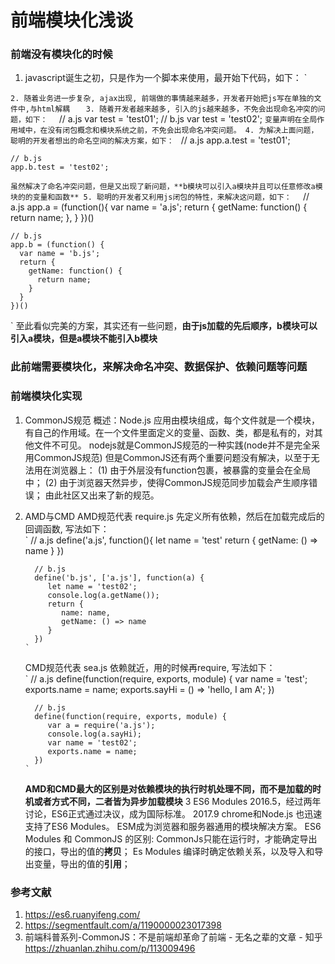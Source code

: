 # 前端模块化浅谈

### 前端没有模块化的时候
1. javascript诞生之初，只是作为一个脚本来使用，最开始下代码，如下： 
`
      <script>
            var test = 'hi, test';
      </script>
 `
2. 随着业务进一步复杂, ajax出现, 前端做的事情越来越多，开发者开始把js写在单独的文件中,与html解耦 
`
      <script src="a.js"></script>
      <script src="b.js"></script>
      <script src="c.js"></script>
`  
3. 随着开发者越来越多, 引入的js越来越多，不免会出现命名冲突的问题，如下：  
 `
    // a.js
    var test = 'test01';
    // b.js
    var test = 'test02';
 `
  变量声明在全局作用域中，在没有闭包概念和模块系统之前，不免会出现命名冲突问题。
4. 为解决上面问题，聪明的开发者想出的命名空间的解决方案，如下： 
 ` // a.js
    app.a.test = 'test01';
    
    // b.js
    app.b.test = 'test02';
 `
  虽然解决了命名冲突问题，但是又出现了新问题，**b模块可以引入a模块并且可以任意修改a模块的的变量和函数**
5. 聪明的开发者又利用js闭包的特性，来解决这问题，如下：  
  ` // a.js
    app.a = (function(){
      var name = 'a.js';
      return {
        getName: function() {
          return name;
        },
      }
    })()
    
    // b.js
    app.b = (function() {
      var name = 'b.js';
      return {
        getName: function() {
          return name;
        }
      }
    })()
  `
  至此看似完美的方案，其实还有一些问题，**由于js加载的先后顺序，b模块可以引入a模块，但是a模块不能引入b模块**
  
 ### 此前端需要模块化，来解决命名冲突、数据保护、依赖问题等问题
 
 ### 前端模块化实现
 1. CommonJS规范
    概述：Node.js 应用由模块组成，每个文件就是一个模块，有自己的作用域。在一个文件里面定义的变量、函数、类，都是私有的，对其他文件不可见。
    nodejs就是CommonJS规范的一种实践(node并不是完全采用CommonJS规范)
    但是CommonJS还有两个重要问题没有解决，以至于无法用在浏览器上：
      (1) 由于外层没有function包裹，被暴露的变量会在全局中；
      (2) 由于浏览器天然异步，使得CommonJS规范同步加载会产生顺序错误；
    由此社区又出来了新的规范。
 2. AMD与CMD
    AMD规范代表 require.js
        先定义所有依赖，然后在加载完成后的回调函数, 写法如下：  
        ` // a.js
          define('a.js', function(){
            let name = 'test'
            return {
              getName: () => name
            }
          })
          
          // b.js
          define('b.js', ['a.js'], function(a) {
             let name = 'test02';
             console.log(a.getName());
             return {
                name: name,
                getName: () => name
             }
          })
        `
    CMD规范代表 sea.js
        依赖就近，用的时候再require, 写法如下：          
        ` // a.js
          define(function(require, exports, module) {
             var name = 'test';
             exports.name = name;
             exports.sayHi = () => 'hello, I am A';
          })
        
          // b.js
          define(function(require, exports, module) {
             var a = require('a.js');
             console.log(a.sayHi);
             var name = 'test02';
             exports.name = name;
          })
        `
    **AMD和CMD最大的区别是对依赖模块的执行时机处理不同，而不是加载的时机或者方式不同，二者皆为异步加载模块**
 3 ES6 Modules
   2016.5，经过两年讨论，ES6正式通过决议，成为国际标准。
   2017.9 chrome和Node.js 也迅速支持了ES6 Modules。
   ESM成为浏览器和服务器通用的模块解决方案。
   ES6 Modules 和 CommonJS 的区别: 
      CommonJs只能在运行时，才能确定导出的接口，导出的值的**拷贝**；
      Es Modules 编译时确定依赖关系，以及导入和导出变量，导出的值的**引用**；
      
      
 ### 参考文献
 1. https://es6.ruanyifeng.com/
 2. https://segmentfault.com/a/1190000023017398
 3. 前端科普系列-CommonJS：不是前端却革命了前端 - 无名之辈的文章 - 知乎
    https://zhuanlan.zhihu.com/p/113009496
  
   
